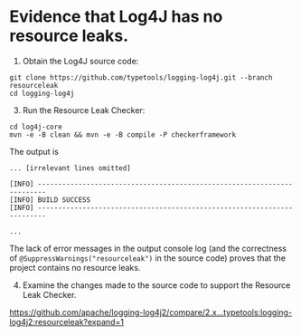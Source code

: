 # Evidence that Log4J has no resource leaks.

1. Obtain the Log4J source code:

```
git clone https://github.com/typetools/logging-log4j.git --branch resourceleak
cd logging-log4j
```

3. Run the Resource Leak Checker:

```
cd log4j-core
mvn -e -B clean && mvn -e -B compile -P checkerframework
```


The output is

```
... [irrelevant lines omitted]

[INFO] ------------------------------------------------------------------------
[INFO] BUILD SUCCESS
[INFO] ------------------------------------------------------------------------

...
```

The lack of error messages in the output console log (and the correctness of `@SuppressWarnings("resourceleak")` in the source code) proves that the project contains no resource leaks.

4. Examine the changes made to the source code to support the Resource Leak Checker.

https://github.com/apache/logging-log4j2/compare/2.x...typetools:logging-log4j2:resourceleak?expand=1
